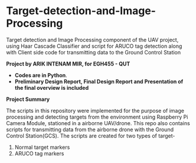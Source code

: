 # Target-detection-and-Image-Processing
Target detection and Image Processing component of the UAV project, using Haar Cascade Classifier and script for ARUCO tag detection along with Client side code for transmitting data to the Ground Control Station

**Project by ARIK INTENAM MIR, for EGH455 - QUT**
- **Codes are in Python**. 
- **Preliminary Design Report, Final Design Report and Presentation of the final overview is included**

 **Project Summary**
 
 The scripts in this repository were implemented for the purpose of image processing and detecting targets from the environment using Raspberry Pi Camera Module, stationed in a airborne UAV/drone. This repo also contains scripts for transmitting data from the airborne drone with the Ground Control Station(GCS).
The scripts are created for two types of target-
1. Normal target markers
2. ARUCO tag markers
